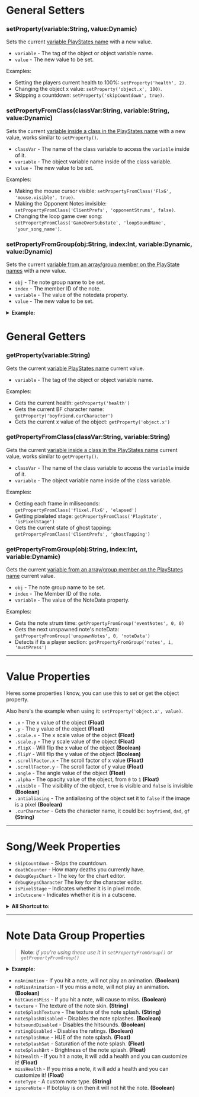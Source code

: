 # General Setters
### setProperty(variable:String, value:Dynamic)
Sets the current <ins>variable PlayStates name</ins> with a new value. 

- `variable` - The tag of the object or object variable name.
- `value` - The new value to be set.

Examples:
- Setting the players current health to 100%: `setProperty('health', 2)`.
- Changing the object x value: `setProperty('object.x', 100)`.
- Skipping a countdown: `setProperty('skipCountdown', true)`.

### setPropertyFromClass(classVar:String, variable:String, value:Dynamic)
Sets the current <ins>variable inside a class in the PlayStates name</ins> with a new value, works similar to `setProperty()`.

- `classVar` - The name of the class variable to access the `variable` inside of it.
- `variable` - The object variable name inside of the class variable.
- `value` - The new value to be set.

Examples: 
- Making the mouse cursor visible: `setPropertyFromClass('FlxG', 'mouse.visible', true)`.
- Making the Opponent Notes invisible: `setPropertyFromClass('ClientPrefs', 'opponentStrums', false)`.
- Changing the loop game over song: `setPropertyFromClass('GameOverSubstate', 'loopSoundName', 'your_song_name')`.

### setPropertyFromGroup(obj:String, index:Int, variable:Dynamic, value:Dynamic)
Sets the current <ins>variable from an array/group member on the PlayState names</ins> with a new value.

- `obj` - The note group name to be set.
- `index` - The member ID of the note.
- `variable` - The value of the notedata property.
- `value` - The new value to be set.

<details><summary><b>Example:</b></summary>
<p>

```lua
function onCreatePost() -- end of "create"
     for i = 0, getProperty('unspawnNotes.length')-1 do
          -- every note in the chart then subtracts it with 1
          setPropertyFromGroup('strumLineNotes', i, 'texture', 'your_note_name') -- strum texture
          setPropertyFromGroup('unspawnNotes', i, 'texture', 'your_note_name') -- note texture
     end
end
```

</p>
</details>

# General Getters
### getProperty(variable:String)
Gets the current <ins>variable PlayStates name</ins> current value.

- `variable` - The tag of the object or object variable name.

Examples: 
- Gets the current health: `getProperty('health')`
- Gets the current BF character name: `getProperty('boyfriend.curCharacter')`
- Gets the current x value of the object: `getProperty('object.x')`

### getPropertyFromClass(classVar:String, variable:String)
Gets the current <ins>variable inside a class in the PlayStates name</ins> current value, works similar to `getProperty()`.

- `classVar` - The name of the class variable to access the `variable` inside of it.
- `variable` - The object variable name inside of the class variable.

Examples:
- Getting each frame in miliseconds: `getPropertyFromClass('flixel.FlxG', 'elapsed')`
- Getting pixelated stage: `getPropertyFromClass('PlayState', 'isPixelStage')`
- Gets the current state of ghost tapping: `getPropertyFromClass('ClientPrefs', 'ghostTapping')`

### getPropertyFromGroup(obj:String, index:Int, variable:Dynamic)
Gets the current <ins>variable from an array/group member on the PlayStates name</ins> current value.

- `obj` - The note group name to be set.
- `index` - The Member ID of the note.
- `variable` - The value of the NoteData property.

Examples: 
- Gets the note strum time: `getPropertyFromGroup('eventNotes', 0, 0)`
- Gets the next unspawned note's noteData: `getPropertyFromGroup('unspawnNotes', 0, 'noteData')`
- Detects if its a player section: `getPropertyFromGroup('notes', i, 'mustPress')`

***

# Value Properties
Heres some properties I know, you can use this to set or get the object property.

Also here's the example when using it: `setProperty('object.x', value)`.

- `.x` - The x value of the object **(Float)**
- `.y` - The y value of the object **(Float)**
- `.scale.x` - The x scale value of the object **(Float)**
- `.scale.y` - The y scale value of the object **(Float)**
- `.flipX` - Will flip the x value of the object **(Boolean)**
- `.flipY` - Will flip the y value of the object **(Boolean)**
- `.scrollFactor.x` - The scroll factor of x value **(Float)**
- `.scrollFactor.y` - The scroll factor of y value **(Float)**
- `.angle` - The angle value of the object **(Float)**
- `.alpha` - The opacity value of the object, from `0` to `1` **(Float)**
- `.visible` - The visibility of the object, `true` is visible and `false` is invisible **(Boolean)**
- `.antialiasing` - The antialiasing of the object set it to `false` if the image is a pixel **(Boolean)**
- `.curCharacter` - Gets the character name, it could be: `boyfriend`, `dad`, `gf` **(String)**

***

# Song/Week Properties
- `skipCountdown` - Skips the countdown.
- `deathCounter` - How many deaths you currently have.
- `debugKeysChart` - The key for the chart editor.
- `debugKeysCharacter` The key for the character editor.
- `isPixelStage` – Indicates whether it is in pixel mode.
- `inCutscene` - Indicates whether it is in a cutscene.

<details><summary><b>All Shortcut to:</b></summary>
<p>

- `skipCountdown` - `getProperty('skipCountdown')`
- `deathCounter` - `getPropertyFromClass('PlayState', 'deathCounter')`
- `debugKeysChart` - `getProperty('debugKeysChart')`
- `debugKeysCharacter` - `getProperty('debugKeysCharacter')`
- `isPixelStage` – `getPropertyFromClass('PlayState', 'isPixelStage')`
- `inCutscene` - `getPropertyFromClass('PlayState', 'inCutscene')`

</p>
</details>

***

# Note Data Group Properties
> **Note**: _if you're using these use it in `setPropertyFromGroup()` or `getPropertyFromGroup()`_

<details><summary><b>Example:</b></summary>
<p>

```lua
function onCreatePost()
     for i = 0, getProperty('unspawnNotes.lenght')-1 do
          setPropertyFromGroup('unspawnNotes', i, 'hitHealth', 0.9) -- changes the hithealth
     end
end
```

</p>
</details>

- `noAnimation` - If you hit a note, will not play an animation. **(Boolean)**
- `noMissAnimation` - If you miss a note, will not play an animation. **(Boolean)**
- `hitCausesMiss` - If you hit a note, will cause to miss. **(Boolean)**
- `texture` - The texture of the note skin. **(String)**
- `noteSplashTexture` -  The texture of the note splash. **(String)**
- `noteSplashDisabled` - Disables the note splashes. **(Boolean)**
- `hitsoundDisabled` -  Disables the hitsounds. **(Boolean)**
- `ratingDisabled` - Disables the ratings. **(Boolean)**
- `noteSplashHue` - HUE of the note splash. **(Float)**
- `noteSplashSat` - Saturation of the note splash. **(Float)**
- `noteSplashBrt` - Brightness of the note splash. **(Float)**
- `hitHealth` - If you hit a note, it will add a health and you can customize it! **(Float)**
- `missHealth` - If you miss a note, it will add a health and you can customize it! **(Float)**
- `noteType` - A custom note type. **(String)**
- `ignoreNote` - If botplay is on then it will not hit the note. **(Boolean)**